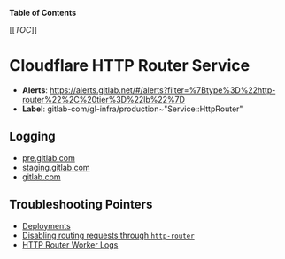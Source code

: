 <!-- MARKER: do not edit this section directly. Edit services/service-catalog.yml then run scripts/generate-docs -->

**Table of Contents**

[[_TOC_]]

# Cloudflare HTTP Router Service

* **Alerts**: <https://alerts.gitlab.net/#/alerts?filter=%7Btype%3D%22http-router%22%2C%20tier%3D%22lb%22%7D>
* **Label**: gitlab-com/gl-infra/production~"Service::HttpRouter"

## Logging

* [pre.gitlab.com](https://dash.cloudflare.com/852e9d53d0f8adbd9205389356f2303d/workers/services/view/pre-gitlab-com-cells-http-router/production/observability/logs)
* [staging.gitlab.com](https://dash.cloudflare.com/852e9d53d0f8adbd9205389356f2303d/workers/services/view/staging-gitlab-com-cells-http-router/production/observability/logs)
* [gitlab.com](https://dash.cloudflare.com/852e9d53d0f8adbd9205389356f2303d/workers/services/view/production-gitlab-com-cells-http-router/production/observability/logs)

## Troubleshooting Pointers

* [Deployments](deployments.md)
* [Disabling routing requests through `http-router`](disable-http-router.md)
* [HTTP Router Worker Logs](logging.md)
<!-- END_MARKER -->

<!-- ## Summary -->

<!-- ## Architecture -->

<!-- ## Performance -->

<!-- ## Scalability -->

<!-- ## Availability -->

<!-- ## Durability -->

<!-- ## Security/Compliance -->

<!-- ## Monitoring/Alerting -->

<!-- ## Links to further Documentation -->
